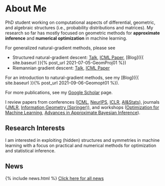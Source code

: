 # About Me

PhD student working on computational aspects of differential, geometric, and algebraic structures (i.e., probability distributions and matrices). My research so far has mostly focused on geometric methods for **approximate inference** and  **numerical optimization** in machine learning.

For generalized natural-gradient methods, please see 
* Structured natural-gradient descent: [Talk](https://www.youtube.com/watch?v=vEY1ZxDJX8o&t=11s), [ICML Paper](https://arxiv.org/abs/2102.07405), [Blog]({{ site.baseurl }}{% post_url 2021-07-05-GeomProj01 %})
* Riemannian gradient descent: [Talk](https://www.youtube.com/watch?v=nu1hT-LExFg), [ICML Paper](https://arxiv.org/abs/2002.10060)

For an introduction to natural-gradient methods, see my [Blog]({{ site.baseurl }}{% post_url 2021-09-06-Geomopt01 %}).

For more publications, see my [Google Scholar](https://scholar.google.com/citations?user=sGl6muoAAAAJ&hl=en) page.

I review papers from conferences ([ICML](https://icml.cc/), [NeurIPS](https://nips.cc/), [ICLR](https://iclr.cc/), [AI&Stats](https://aistats.org/)), journals ([JMLR](https://www.jmlr.org/), [Information Geometry (Springer)](https://www.springer.com/journal/41884)), and workshops ([Optimization for Machine Learning](https://opt-ml.org/), [Advances in Approximate Bayesian Inference](http://approximateinference.org/)).

## Research Interests

I am interested in exploiting (hidden) structures and symmetries in machine learning with a focus on practical and numerical methods for optimization and statistical inference.

## News

{% include news.html %}
[Click here for all news](/news/)



